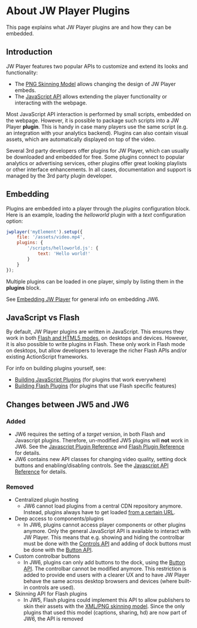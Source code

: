 # About JW Player Plugins

This page explains what JW Player plugins are and how they can be embedded.

## Introduction

JW Player features two popular APIs to customize and extend its looks and functionality:

*   The [PNG Skinning Model](http://www.longtailvideo.com/support/jw-player/28847/building-jw-player-skins) allows changing the design of JW Player embeds.
*   The [JavaScript API](http://www.longtailvideo.com/support/jw-player/28850/using-the-javascript-api) allows extending the player functionality or interacting with the webpage.

Most JavaScript API interaction is performed by small scripts, embedded on the webpage. However, it is possible to package such scripts into a JW Player **plugin**. This is handy in case many players use the same script (e.g. an integration with your analytics backend). Plugins can also contain visual assets, which are automatically displayed on top of the video.

Several 3rd party developers offer plugins for JW Player, which can usually be downloaded and embedded for free. Some plugins connect to popular analytics or advertising services, other plugins offer great looking playlists or other interface enhancements. In all cases, documentation and support is managed by the 3rd party plugin developer.

## Embedding

Plugins are embedded into a player through the _plugins_ configuration block. Here is an example, loading the _helloworld_ plugin with a _text_ configuration option:

```javascript
jwplayer('myElement').setup({
    file: '/assets/video.mp4',
    plugins: {
        '/scripts/helloworld.js': {
            text: 'Hello world!'
        }
    }
});
```

Multiple plugins can be loaded in one player, simply by listing them in the **plugins** block.

See [Embedding JW Player](http://www.longtailvideo.com/support/jw-player/28839/embedding-the-player) for general info on embedding JW6.

## JavaScript vs Flash

By default, JW Player plugins are written in JavaScript. This ensures they work in both [Flash and HTML5 modes](http://www.longtailvideo.com/support/jw-player/28837/browser-device-support), on desktops and devices. However, it is also possible to write plugins in Flash. These only work in Flash mode on desktops, but allow developers to leverage the richer Flash APIs and/or existing ActionScript frameworks.

For info on building plugins yourself, see:

*   [Building JavaScript Plugins](plugins-js.html) (for plugins that work everywhere)
*   [Building Flash Plugins](plugins-flash.html) (for plugins that use Flash specific features)

## Changes between JW5 and JW6

### Added

* JW6 requires the setting of a _target_ version, in both Flash and Javascript plugins. Therefore, un-modified JW5 plugins will **not** work in JW6\. See the [Javascript Plugin Reference](plugins-js.html) and [Flash Plugin Reference](plugins-flash.html) for details.
* JW6 contains new API classes for changing video quality, setting dock buttons and enabling/disabling controls. See the [Javascript API Reference](http://www.longtailvideo.com/support/jw-player/28851/javascript-api-reference) for details.


### Removed

* Centralized plugin hosting
  * JW6 cannot load plugins from a central CDN repository anymore. Instead, plugins always have to get loaded [from a certain URL](plugins.html).
* Deep access to components/plugins
  * In JW6, plugins cannot access player components or other plugins anymore. Only the general JavaScript API is available to interact with JW Player. This means that e.g. showing and hiding the controlbar must be done with the [Controls API](http://www.longtailvideo.com/support/jw-player/28851/javascript-api-reference#controls) and adding of dock buttons must be done with the [Button API](http://www.longtailvideo.com/support/jw-player/28851/javascript-api-reference#button).
* Custom controlbar buttons
  * In JW6, plugins can only add buttons to the dock, using the [Button API](http://www.longtailvideo.com/support/jw-player/28851/javascript-api-reference#button). The controlbar cannot be modified anymore. This restriction is added to provide end users with a clearer UX and to have JW Player behave the same across desktop browsers and devices (where built-in controls are used).
* Skinning API for Flash plugins
  * In JW5, Flash plugins could implement this API to allow publishers to skin their assets with the [XML/PNG skinning model](http://www.longtailvideo.com/support/jw-player/28847/building-jw-player-skins). Since the only plugins that used this model (captions, sharing, hd) are now part of JW6, the API is removed

